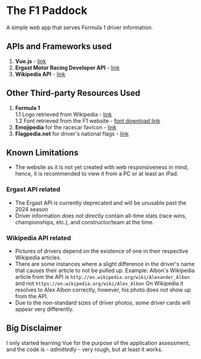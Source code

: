 # The F1 Paddock
A simple web app that serves Formula 1 driver information. 

## APIs and Frameworks used
1. **Vue.js** - [link](https://vuejs.org/)
2. **Ergast Motor Racing Developer API** - [link](http://ergast.com/mrd)
3. **Wikipedia API** - [link](https://www.mediawiki.org/wiki/API:Main_page)

## Other Third-party Resources Used

1. **Formula 1**  
   1.1 Logo retrieved from Wikipedia - [link](https://en.m.wikipedia.org/wiki/File:F1.svg)  
   1.2 Font retrieved from the F1 website - [font download link](https://www.formula1.com/etc/designs/fom-website/fonts/F1Regular/Formula1-Regular.ttf)  
2. **Emojipedia** for the racecar favicon - [link](https://emojipedia.org/racing-car)
3. **Flagpedia.net** for driver's national flags - [link](https://flagpedia.net/download/api)

## Known Limitations
- The website as it is not yet created with web responsiveness in mind, hence, it is recommended to view it from a PC or at least an iPad.
### Ergast API related
- The Ergast API is currently deprecated and will be unusable past the 2024 season
- Driver information does not directly contain all-time stats (race wins, championships, etc.), and constructor/team at the time.
### Wikipedia API related
- Pictures of drivers depend on the existence of one in their respective Wikipedia articles.
- There are some instances where a slight difference in the driver's name that causes their article to not be pulled up. Example: Albon's Wikipedia article from the API is `http://en.wikipedia.org/wiki/Alexander_Albon` and not `https://en.wikipedia.org/wiki/Alex_Albon` On Wikipedia it resolves to Alex Albon correctly, however, his photo does not show up from the API.
- Due to the non-standard sizes of driver photos, some driver cards will appear very differently.

## Big Disclaimer
I only started learning Vue for the purpose of the application assessment, and the code is - *admittedly* - very rough, but at least it works.
